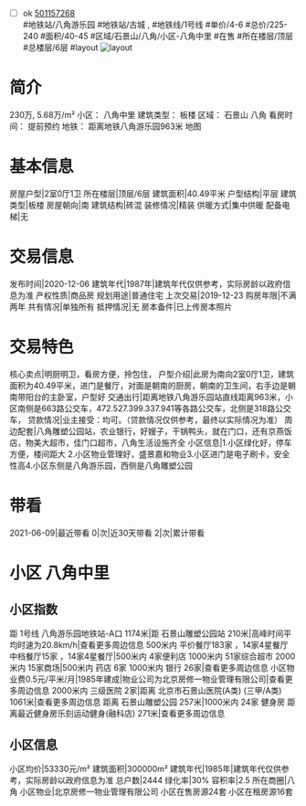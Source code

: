 - [ ] ok [501157268](https://bj.5i5j.com/ershoufang/501157268.html)  
 #地铁站/八角游乐园 #地铁站/古城 ,  #地铁线/1号线
#单价/4-6 #总价/225-240 #面积/40-45   #区域/石景山/八角/小区-八角中里 #在售 #所在楼层/顶层 #总楼层/6层 #layout 
![layout](http://image2a.5i5j.com/scm/HOUSE_CUSTOMER/979b4f9e56384a49ae8a3c5443d73a44.jpg_P5.jpg) 
# 简介 
 230万,  5.68万/m² 
小区： 八角中里
建筑类型： 板楼
区域： 石景山 八角
看房时间： 提前预约
地铁： 距离地铁八角游乐园963米 地图
# 基本信息 
 房屋户型|2室0厅1卫
所在楼层|顶层/6层
建筑面积|40.49平米
户型结构|平层
建筑类型|板楼
房屋朝向|南
建筑结构|砖混
装修情况|精装
供暖方式|集中供暖
配备电梯|无
# 交易信息 
 发布时间|2020-12-06
建筑年代|1987年|建筑年代仅供参考，实际房龄以政府信息为准
产权性质|商品房
规划用途|普通住宅
上次交易|2019-12-23
购房年限|不满两年
共有情况|单独所有
抵押情况|无
房本备件|已上传房本照片
# 交易特色 
 核心卖点|明厨明卫，看房方便，拎包住，
户型介绍|此房为南向2室0厅1卫，建筑面积为40.49平米，进门是餐厅，对面是朝南的厨房，朝南的卫生间，右手边是朝南带阳台的主卧室，户型好
交通出行|距离地铁八角游乐园站直线距离963米，小区南侧是663路公交车，472.527.399.337.941等各路公交车，北侧是318路公交车，
贷款情况|业主接受：均可。（贷款情况仅供参考，最终以实际情况为准）
周边配套|八角雕塑公园站，农业银行，好嫂子，干锅鸭头，就在门口，还有京燕饭店，物美大超市，佳门口超市，八角生活设施齐全
小区信息|1.小区绿化好，停车方便，楼间距大   2.小区物业管理好，盛景嘉和物业3.小区进门是电子刷卡，安全性高4.小区东侧是八角游乐园，西侧是八角雕塑公园
# 带看 
 2021-06-09|最近带看	 0|次|近30天带看	 2|次|累计带看
# 小区 八角中里
## 小区指数 
 距 1号线 八角游乐园地铁站-A口 1174米|距 石景山雕塑公园站 210米|高峰时间平均时速为20.8km/h|查看更多周边信息
500米内 平价餐厅183家 ，14家4星餐厅
中档餐厅15家 ，14家4星餐厅|500米内 4家便利店
1000米内 51家综合超市
2000米内 15家商场|500米内 药店 6家
1000米内 银行 26家|查看更多周边信息
小区物业费0.5元/平米/月|1985年建成|物业公司为北京房修一物业管理有限公司|查看更多周边信息
2000米内 三级医院 2家|距离 北京市石景山医院(A类) (三甲/A类) 1061米|查看更多周边信息
距离 石景山雕塑公园 257米|1000米内 24家 健身房
距离最近健身房乐刻运动健身(融科店) 271米|查看更多周边信息
## 小区信息 
 小区均价|53330元/m²
建筑面积|300000m²
建筑年代|1985年|建筑年代仅供参考，实际房龄以政府信息为准
总户数|2444
绿化率|30%
容积率|2.5
所在商圈|八角
小区物业|北京房修一物业管理有限公司
小区在售房源24套
小区在租房源16套
